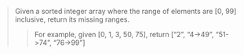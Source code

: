 >Given a sorted integer array where the range of elements are [0, 99] inclusive, return its missing ranges.
>>For example, given [0, 1, 3, 50, 75], return [“2”, “4->49”, “51->74”, “76->99”]

